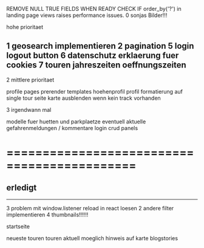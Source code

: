 REMOVE NULL TRUE FIELDS WHEN READY
CHECK IF order_by('?') in landing page views raises performance issues.
0  sonjas Bilder!!!

hohe prioritaet

1  geosearch implementieren
2  pagination
5  login logout button 
6  datenschutz erklaerung fuer cookies
7  touren jahreszeiten oeffnungszeiten
----------------------------------

2 mittlere prioritaet

profile pages
prerender templates
hoehenprofil
profil formatierung auf single tour seite 
karte ausblenden wenn kein track vorhanden 


3 irgendwann mal 

modelle fuer huetten und parkplaetze
eventuell aktuelle gefahrenmeldungen / kommentare
login crud panels


============================================
============================================

erledigt
--------------------------------------------
--------------------------------------------
3  problem mit window.listener reload in react loesen 
2  andere filter implementieren
4  thumbnails!!!!!!


startseite

neueste touren 
touren aktuell moeglich 
hinweis auf karte 
blogstories 

